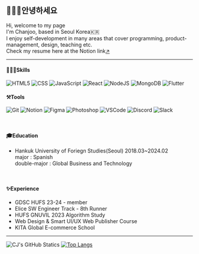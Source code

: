 <!--
- 🔭 I’m currently working on ...
- 🌱 I’m currently learning ...
- 👯 I’m looking to collaborate on ...
- 🤔 I’m looking for help with ...
- 💬 Ask me about ...
- 📫 How to reach me: ...
- 😄 Pronouns: ...
- ⚡ Fun fact: ...
뱃지 모음 : https://github.com/Ileriayo/markdown-badges
-->
## 🙋🏻‍♀️안녕하세요
Hi, welcome to my page </br>
I'm Chanjoo, based in Seoul Korea🇰🇷 </br>
I enjoy self-development in many areas that cover programming, product-management, design, teaching etc.</br>
Check my resume here at the Notion link[↗](https://cottony-diplodocus-f67.notion.site/c364e8f707e347afbd45cb49f15740b4?pvs=4) </br>
***
#### 👩🏻‍💻Skills
![HTML5](https://img.shields.io/badge/-HTML5-F05032?style=for-the-badge&logo=html5&logoColor=ffffff)
![CSS](https://img.shields.io/badge/CSS3-007ACC?style=for-the-badge&logo=css3)
![JavaScript](https://img.shields.io/badge/-JavaScript-823F7DF1C?style=for-the-badge&logo=javascript&logoColor=000000&labe|Color=%23F7DF1C&color=%23FFCE5A)
![React](https://img.shields.io/badge/-React-61DBFB?style=for-the-badge&logo=react&logoColor=222222)
![NodeJS](https://img.shields.io/badge/node.js-6DA55F?style=for-the-badge&logo=node.js&logoColor=white)
![MongoDB](https://img.shields.io/badge/MongoDB-%234ea94b.svg?style=for-the-badge&logo=mongodb&logoColor=white)
![Flutter](https://img.shields.io/badge/-Flutter-027DFD?style=for-the-badge&logo=flutter)

#### ⚒️Tools
![Git](https://img.shields.io/badge/-Git-F05032?style=for-the-badge&logo=git&logoColor=ffffff)
![Notion](https://img.shields.io/badge/Notion-F3F3F3.svg?style=for-the-badge&logo=notion&logoColor=black)
![Figma](https://img.shields.io/badge/-Figma-222222?style=for-the-badge&logo=figma)
![Photoshop](https://img.shields.io/badge/Adobe%20Ps-001E36?style=for-the-badge&logo=Adobe%20Photoshop&logoColor=31A8FF)
![VSCode](https://img.shields.io/badge/VSCode-2C2C32.svg?style=for-the-badge&logo=visual-studio-code&logoColor=22ABF3)
![Discord](https://img.shields.io/badge/Discord-%235865F2.svg?style=for-the-badge&logo=discord&logoColor=white)
![Slack](https://img.shields.io/badge/Slack-4A154B?style=for-the-badge&logo=slack&logoColor=white)

</br>

#### 🎓Education
- Hankuk University of Foriegn Studies(Seoul) 2018.03~2024.02 </br>
  major : Spanish </br>
  double-major : Global Business and Technology
  
</br>

#### ✨Experience
- GDSC HUFS 23-24 - member 
- Elice SW Engineer Track - 8th Runner 
- HUFS GNUVIL 2023 Algorithm Study
- Web Design & Smart UI/UX Web Publisher Course
- KITA Global E-commerce School

***
![CJ's GitHub Statics](https://github-readme-stats.vercel.app/api?username=ElvaCJ&show_icons=true&theme=radical)
[![Top Langs](https://github-readme-stats.vercel.app/api/top-langs/?username=ElvaCJ&langs_count=8&layout=compact&theme=dark)](https://github.com/ElvaCJ)
